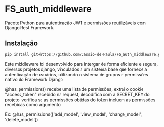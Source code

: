 # FS_auth_middleware

Pacote Python para autenticação JWT e permissões reutilizáveis com Django Rest Framework.

## Instalação

```bash
pip install git+https://github.com/Cassio-de-Paula/FS_auth_middleware.git
```

Este middleware foi desenvolvido para intergar de forma eficiente e segura, diversos projetos django, vinculados a um sistema base que fornece a autenticação de usuários, utilizando o sistema de grupos e permissões nativo do Framework Django

@has_permissions()
recebe uma lista de permissões, extrai o cookie "access_token" recebido na request, decodifica com a SECRET_KEY do projeto, verifica se as permissões obtidas do token incluem as permissões recebidas como argumento. 

Ex:
@has_permissions(['add_model', 'view_model', 'change_model', 'delete_model'])
